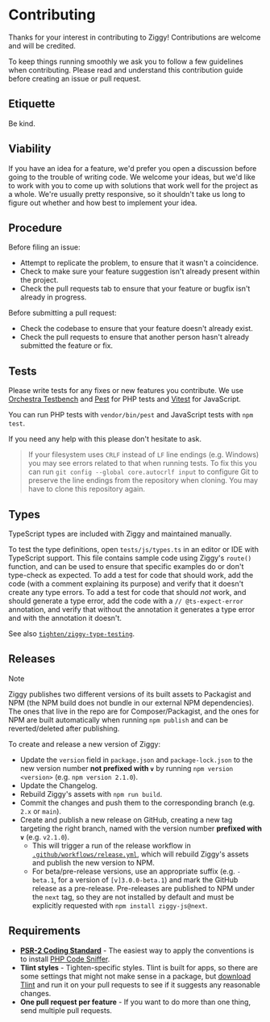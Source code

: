 # Contributing

Thanks for your interest in contributing to Ziggy! Contributions are welcome and will be credited.

To keep things running smoothly we ask you to follow a few guidelines when contributing. Please read and understand this contribution guide before creating an issue or pull request.

## Etiquette

Be kind.

## Viability

If you have an idea for a feature, we'd prefer you open a discussion before going to the trouble of writing code. We welcome your ideas, but we'd like to work with you to come up with solutions that work well for the project as a whole. We're usually pretty responsive, so it shouldn't take us long to figure out whether and how best to implement your idea.

## Procedure

Before filing an issue:

- Attempt to replicate the problem, to ensure that it wasn't a coincidence.
- Check to make sure your feature suggestion isn't already present within the project.
- Check the pull requests tab to ensure that your feature or bugfix isn't already in progress.

Before submitting a pull request:

- Check the codebase to ensure that your feature doesn't already exist.
- Check the pull requests to ensure that another person hasn't already submitted the feature or fix.

## Tests

Please write tests for any fixes or new features you contribute. We use [Orchestra Testbench](https://github.com/orchestral/testbench) and [Pest](https://pestphp.com/) for PHP tests and [Vitest](https://vitest.dev/) for JavaScript.

You can run PHP tests with `vendor/bin/pest` and JavaScript tests with `npm test`.

If you need any help with this please don't hesitate to ask.

> If your filesystem uses `CRLF` instead of `LF` line endings (e.g. Windows) you may see errors related to that when running tests. To fix this you can run `git config --global core.autocrlf input` to configure Git to preserve the line endings from the repository when cloning. You may have to clone this repository again.

## Types

TypeScript types are included with Ziggy and maintained manually.

To test the type definitions, open `tests/js/types.ts` in an editor or IDE with TypeScript support. This file contains sample code using Ziggy's `route()` function, and can be used to ensure that specific examples do or don't type-check as expected. To add a test for code that should work, add the code (with a comment explaining its purpose) and verify that it doesn't create any type errors. To add a test for code that should _not_ work, and should generate a type error, add the code with a `// @ts-expect-error` annotation, and verify that without the annotation it generates a type error and with the annotation it doesn't.

See also [`tighten/ziggy-type-testing`](https://github.com/tighten/ziggy-type-testing).

## Releases

> [!NOTE]
> Ziggy publishes two different versions of its built assets to Packagist and NPM (the NPM build does not bundle in our external NPM dependencies). The ones that live in the repo are for Composer/Packagist, and the ones for NPM are built automatically when running `npm publish` and can be reverted/deleted after publishing.

To create and release a new version of Ziggy:

- Update the `version` field in `package.json` and `package-lock.json` to the new version number **not prefixed with `v`** by running `npm version <version>` (e.g. `npm version 2.1.0`).
- Update the Changelog.
- Rebuild Ziggy's assets with `npm run build`.
- Commit the changes and push them to the corresponding branch (e.g. `2.x` or `main`).
- Create and publish a new release on GitHub, creating a new tag targeting the right branch, named with the version number **prefixed with `v`** (e.g. `v2.1.0`).
    - This will trigger a run of the release workflow in [`.github/workflows/release.yml`](.github/workflows/release.yml), which will rebuild Ziggy's assets and publish the new version to NPM.
    - For beta/pre-release versions, use an appropriate suffix (e.g. `-beta.1`, for a version of `[v]3.0.0-beta.1`) and mark the GitHub release as a pre-release. Pre-releases are published to NPM under the `next` tag, so they are not installed by default and must be explicitly requested with `npm install ziggy-js@next`.

## Requirements

- **[PSR-2 Coding Standard](https://github.com/php-fig/fig-standards/blob/master/accepted/PSR-2-coding-style-guide.md)** - The easiest way to apply the conventions is to install [PHP Code Sniffer](https://github.com/squizlabs/PHP_CodeSniffer).
- **Tlint styles** - Tighten-specific styles. Tlint is built for apps, so there are some settings that might not make sense in a package, but [download Tlint](https://github.com/tighten/tlint) and run it on your pull requests to see if it suggests any reasonable changes.
- **One pull request per feature** - If you want to do more than one thing, send multiple pull requests.
